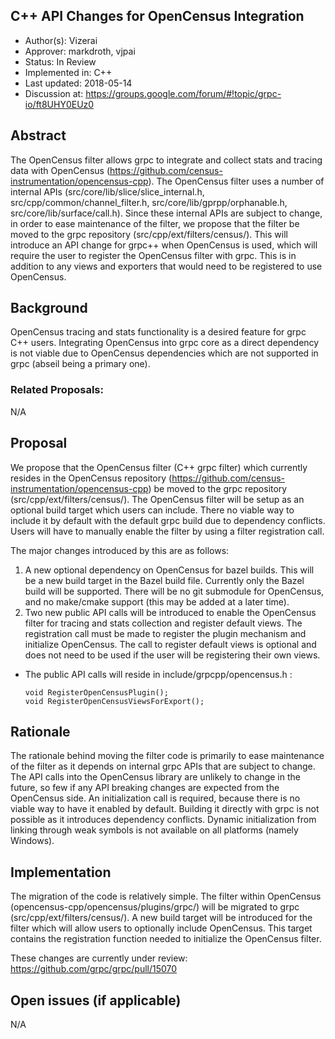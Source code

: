 C++ API Changes for OpenCensus Integration
----
* Author(s): Vizerai
* Approver: markdroth, vjpai
* Status: In Review
* Implemented in: C++
* Last updated: 2018-05-14
* Discussion at: https://groups.google.com/forum/#!topic/grpc-io/ft8UHY0EUz0

## Abstract

The OpenCensus filter allows grpc to integrate and collect stats and tracing data with OpenCensus (https://github.com/census-instrumentation/opencensus-cpp). The OpenCensus filter uses a number of internal APIs (src/core/lib/slice/slice_internal.h, src/cpp/common/channel_filter.h, src/core/lib/gprpp/orphanable.h, src/core/lib/surface/call.h). Since these internal APIs are subject to change, in order to ease maintenance of the filter, we propose that the filter be moved to the grpc repository (src/cpp/ext/filters/census/). This will introduce an API change for grpc++ when OpenCensus is used, which will require the user to register the OpenCensus filter with grpc.  This is in addition to any views and exporters that would need to be registered to use OpenCensus.

## Background

OpenCensus tracing and stats functionality is a desired feature for grpc C++ users. Integrating OpenCensus into grpc core as a direct dependency is not viable due to OpenCensus dependencies which are not supported in grpc (abseil being a primary one).

### Related Proposals:
N/A

## Proposal

We propose that the OpenCensus filter (C++ grpc filter) which currently resides in the OpenCensus repository (https://github.com/census-instrumentation/opencensus-cpp) be moved to the grpc repository (src/cpp/ext/filters/census/). The OpenCensus filter will be setup as an optional build target which users can include.  There no viable way to include it by default with the default grpc build due to dependency conflicts. Users will have to manually enable the filter by using a filter registration call.

The major changes introduced by this are as follows:
  1) A new optional dependency on OpenCensus for bazel builds. This will be a new build target in the Bazel build file. Currently only the Bazel build will be supported.  There will be no git submodule for OpenCensus, and no make/cmake support (this may be added at a later time).
  2) Two new public API calls will be introduced to enable the OpenCensus filter for tracing and stats collection and register default views. The registration call must be made to register the plugin mechanism and initialize OpenCensus. The call to register default views is optional and does not need to be used if the user will be registering their own views.

  * The public API calls will reside in include/grpcpp/opencensus.h :

        void RegisterOpenCensusPlugin();
        void RegisterOpenCensusViewsForExport();

## Rationale

The rationale behind moving the filter code is primarily to ease maintenance of the filter as it depends on internal grpc APIs that are subject to change.  The API calls into the OpenCensus library are unlikely to change in the future, so few if any API breaking changes are expected from the OpenCensus side. An initialization call is required, because there is no viable way to have it enabled by default. Building it directly with grpc is not possible as it introduces dependency conflicts. Dynamic initialization from linking through weak symbols is not available on all platforms (namely Windows).

## Implementation

The migration of the code is relatively simple.  The filter within OpenCensus (opencensus-cpp/opencensus/plugins/grpc/) will be migrated to grpc (src/cpp/ext/filters/census/). A new build target will be introduced for the filter which will allow users to optionally include OpenCensus. This target contains the registration function needed to initialize the OpenCensus filter.

These changes are currently under review: https://github.com/grpc/grpc/pull/15070

## Open issues (if applicable)
N/A
